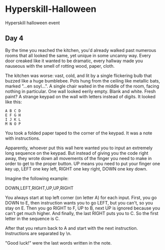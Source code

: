 # Hyperskill-Halloween
Hyperskill halloween event
## Day 4
By the time you reached the kitchen, you'd already walked past numerous rooms that all looked the same, yet unique in some uncanny way. Every door creaked like it wanted to be dramatic, every hallway made you nauseous with the smell of rotting wood, paper, cloth.

The kitchen was worse: vast, cold, and lit by a single flickering bulb that buzzed like a huge bumblebee. Pots hung from the ceiling like metallic bats, marked "...en soyl...". A single chair waited in the middle of the room, facing nothing in particular. One wall looked eerily empty. Blank and white. Fresh paint? A strange keypad on the wall with letters instead of digits. It looked like this:

```
A B C D
E F G H
I J K L
M N O P
```
You took a folded paper taped to the corner of the keypad. It was a note with instructions.

Apparently, whoever put this wall here wanted you to input an extremely long sequence on the keypad. But instead of giving you the code right away, they wrote down all movements of the finger you need to make in order to get to the proper button. UP means you need to put your finger one key up, LEFT one key left, RIGHT one key right, DOWN one key down.

Imagine the following example:

DOWN,LEFT,RIGHT,UP,UP,RIGHT

You always start at top left corner (on letter A) for each input. First, you go DOWN to E, then instruction wants you to go LEFT, but you can't, so you stay on E. Then you go RIGHT to F, UP to B, next UP is ignored because you can't get much higher. And finally, the last RIGHT puts you to C. So the first letter in the sequence is C.

After that you return back to A and start with the next instruction. Instructions are separated by \n.

"Good luck!" were the last words written in the note.

